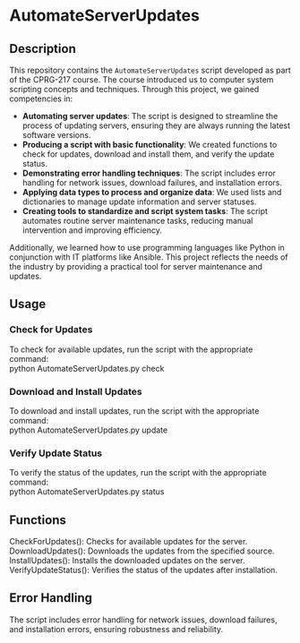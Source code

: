 # AutomateServerUpdates

## Description

This repository contains the `AutomateServerUpdates` script developed as part of the CPRG-217 course. The course introduced us to computer system scripting concepts and techniques. Through this project, we gained competencies in:

- **Automating server updates**: The script is designed to streamline the process of updating servers, ensuring they are always running the latest software versions. <br>
- **Producing a script with basic functionality**: We created functions to check for updates, download and install them, and verify the update status.<br>
- **Demonstrating error handling techniques**: The script includes error handling for network issues, download failures, and installation errors.<br>
- **Applying data types to process and organize data**: We used lists and dictionaries to manage update information and server statuses.<br>
- **Creating tools to standardize and script system tasks**: The script automates routine server maintenance tasks, reducing manual intervention and improving efficiency.<br>

Additionally, we learned how to use programming languages like Python in conjunction with IT platforms like Ansible. This project reflects the needs of the industry by providing a practical tool for server maintenance and updates.

## Usage

### Check for Updates

To check for available updates, run the script with the appropriate command:<br>
python AutomateServerUpdates.py check<br>

### Download and Install Updates
To download and install updates, run the script with the appropriate command:<br>
python AutomateServerUpdates.py update<br>

### Verify Update Status
To verify the status of the updates, run the script with the appropriate command:<br>
python AutomateServerUpdates.py status<br>

## Functions
CheckForUpdates(): Checks for available updates for the server.<br>
DownloadUpdates(): Downloads the updates from the specified source.<br>
InstallUpdates(): Installs the downloaded updates on the server.<br>
VerifyUpdateStatus(): Verifies the status of the updates after installation.<br>

## Error Handling
The script includes error handling for network issues, download failures, and installation errors, ensuring robustness and reliability.
